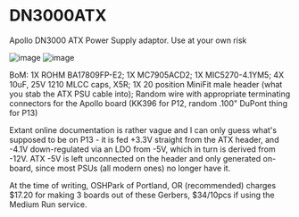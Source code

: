 # DN3000ATX
Apollo DN3000 ATX Power Supply adaptor. Use at your own risk

![image](https://user-images.githubusercontent.com/24400566/161471010-ecb330ee-9b76-4635-b812-2b97119ffbe3.png)
![image](https://user-images.githubusercontent.com/24400566/161471025-c6857aa9-3000-424d-b61b-e27cf80d2e00.png)


BoM:
1X ROHM BA17809FP-E2;
1X MC7905ACD2;
1X MIC5270-4.1YM5;
4X 10uF, 25V 1210 MLCC caps, X5R;
1X 20 position MiniFit male header (what you stab the ATX PSU cable into);
Random wire with appropriate terminating connectors for the Apollo board (KK396 for P12, random .100" DuPont thing for P13)

Extant online documentation is rather vague and I can only guess what's supposed to be on P13 - it is fed +3.3V straight from the ATX header, and -4.1V down-regulated via an LDO from -5V, which in turn is derived from -12V. ATX -5V is left unconnected on the header and only generated on-board, since most PSUs (all modern ones) no longer have it.

At the time of writing, OSHPark of Portland, OR (recommended) charges $17.20 for making 3 boards out of these Gerbers, $34/10pcs if using the Medium Run service.
